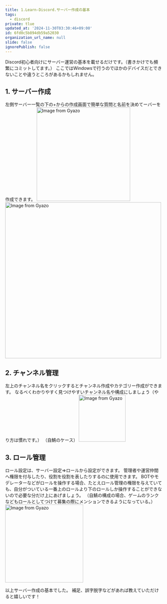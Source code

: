 ```yaml
---
title: 1.Learn-Discord.サーバー作成の基本
tags:
  - discord
private: tlue
updated_at: '2024-11-30T03:30:46+09:00'
id: 6fd0c5b894db59a52030
organization_url_name: null
slide: false
ignorePublish: false
---
```


Discord初心者向けにサーバー運営の基本を載せるだけです。（書きかけでも頻繁にコミットしてます。）
ここではWindowsで行うのでほかのデバイスだとできないことや違うところがあるかもしれません。
## 1. サーバー作成
左側サーバー一覧の下の+からの作成画面で簡単な質問と名前を決めてーバーを作成できます。
<a href="https://gyazo.com/caf92d826937a883d3734b386547c246"><img src="https://i.gyazo.com/caf92d826937a883d3734b386547c246.png" alt="Image from Gyazo" width="300"/></a>
<a href="https://gyazo.com/7c3eec1532c6929c64cb6a14f7277358"><img src="https://i.gyazo.com/7c3eec1532c6929c64cb6a14f7277358.png" alt="Image from Gyazo" width="500"/></a>

## 2. チャンネル管理
左上のチャンネル名をクリックするとチャンネル作成やカテゴリー作成ができます。
なるべくわかりやすく見つけやすいチャンネル名や構成にしましょう（やり方は慣れです。）
（自鯖のケース）
<a href="https://gyazo.com/743225b3858fdd2eecf6317dabfc3514"><img src="https://i.gyazo.com/743225b3858fdd2eecf6317dabfc3514.png" alt="Image from Gyazo" width="150"/></a>

## 3. ロール管理
ロール設定は、サーバー設定⇒ロールから設定ができます。
管理者や運営仲間へ権限を付与したり、役割を役割を表したりするのに使用できます。
BOTやモデレーターなどがロールを操作する場合、たとえロール管理の権限を与えていても、自分がついている一番上のロールより下のロールしか操作することができないので必要な分だけ上にあげましょう。
（自鯖の構成の場合、ゲームのランクなどもロールとしてつけて募集の際にメンションできるようになっている。）
<a href="https://gyazo.com/7692c60d2daa38b4c03d58e3dbf4e36c"><img src="https://i.gyazo.com/7692c60d2daa38b4c03d58e3dbf4e36c.png" alt="Image from Gyazo" width="250"/></a>

以上サーバー作成の基本でした。
補足、誤字脱字などがあれば教えていただけると嬉しいです！
